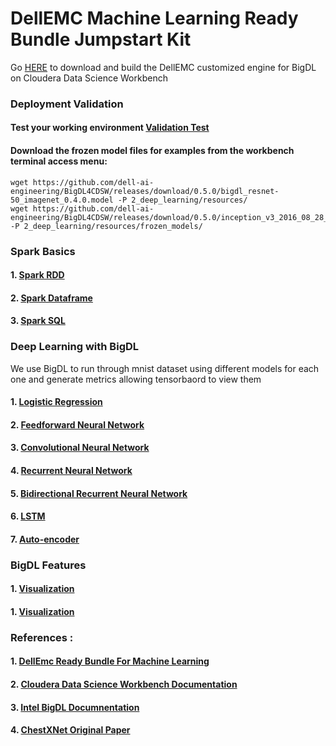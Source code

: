 # DellEMC Machine Learning Ready Bundle Jumpstart Kit
Go [HERE](https://github.com/dell-ai-engineering/bigdlengine4cdsw) to download and build the DellEMC customized engine for BigDL on Cloudera Data Science Workbench
### Deployment Validation
#### Test your working environment [Validation Test](validate_infrastruture.py)
#### Download the frozen model files for examples from the workbench terminal access menu:
```
wget https://github.com/dell-ai-engineering/BigDL4CDSW/releases/download/0.5.0/bigdl_resnet-50_imagenet_0.4.0.model -P 2_deep_learning/resources/
wget https://github.com/dell-ai-engineering/BigDL4CDSW/releases/download/0.5.0/inception_v3_2016_08_28_frozen.pb -P 2_deep_learning/resources/frozen_models/
```

### Spark Basics
#### 1. [Spark RDD](1_spark_basics/rdd.py)
#### 2. [Spark Dataframe](1_spark_basics/dataframe.py)
#### 3. [Spark SQL](1_spark_basics/spark_sql.py)

### Deep Learning with BigDL
We use BigDL to run through mnist dataset using different models for each one and generate metrics allowing tensorbaord to view them
#### 1. [Logistic Regression](2_deep_learning/mnist_lr.py) 
#### 2. [Feedforward Neural Network](2_deep_learning/mnist_deep_feed_forward_neural_network.py )
#### 3. [Convolutional Neural Network](2_deep_learning/cnn_images.py )
#### 4. [Recurrent Neural Network](2_deep_learning/mnist_rnn.py)
#### 5. [Bidirectional Recurrent Neural Network](2_deep_learning/mnist_birnn.py)
#### 6. [LSTM](2_deep_learning/lstm_images.py)
#### 7. [Auto-encoder](2_deep_learning/mnist_autoencoder.py)

### BigDL Features
#### 1. [Visualization](3_bigdlfeatures/visualization.py)
#### 1. [Visualization](3_bigdlfeatures/quantization.py)

### References :
#### 1. [DellEmc Ready Bundle For Machine Learning ](https://www.dellemc.com/en-us/solutions/data-analytics/machine-learning/index.htm )
#### 2. [Cloudera Data Science Workbench Documentation ](https://www.cloudera.com/documentation/data-science-workbench/latest.html )
#### 3. [Intel BigDL Documnentation ](https://bigdl-project.github.io/0.5.0/)
#### 4. [ChestXNet Original Paper ](https://stanfordmlgroup.github.io/projects/chexnet/)






